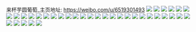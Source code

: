来杯芋圆葡萄_主页地址: https://weibo.com/u/6519301493 
![](https://wx4.sinaimg.cn/mw2000/0077ck85gy1h9e1kb9i30j31ns27pe81.jpg) 
![](https://wx4.sinaimg.cn/mw2000/0077ck85gy1h9e1kdbi4pj32312s0npe.jpg) 
![](https://wx4.sinaimg.cn/mw2000/0077ck85gy1h9e1kgbv47j32c0340qv6.jpg) 
![](https://wx4.sinaimg.cn/mw2000/0077ck85gy1h9bu50frxjj32a61s3kjl.jpg) 
![](https://wx4.sinaimg.cn/mw2000/0077ck85gy1h9bu527hv1j32741sc1ky.jpg) 
![](https://wx4.sinaimg.cn/mw2000/0077ck85gy1h9bu53smn5j32ds1sbe81.jpg) 
![](https://wx4.sinaimg.cn/mw2000/0077ck85gy1h9bu5568m8j31sc2dsb29.jpg) 
![](https://wx4.sinaimg.cn/mw2000/0077ck85gy1h9bu4xy243j31sc2ds7wh.jpg) 
![](https://wx4.sinaimg.cn/mw2000/0077ck85gy1h9bu578qzuj31sc2ds4qq.jpg) 
![](https://wx4.sinaimg.cn/mw2000/0077ck85gy1h9bt2zdjulj31vk2q9hdt.jpg) 
![](https://wx4.sinaimg.cn/mw2000/0077ck85gy1h9bt31g03cj31rv2qt1ky.jpg) 
![](https://wx4.sinaimg.cn/mw2000/0077ck85gy1h9arf2a2bwj31301fzdvx.jpg) 
![](https://wx4.sinaimg.cn/mw2000/0077ck85gy1h9arf3l5xwj31lr2504qp.jpg) 
![](https://wx4.sinaimg.cn/mw2000/0077ck85gy1h9a6kujgurj30u0140tdj.jpg) 
![](https://wx4.sinaimg.cn/mw2000/0077ck85gy1h98elvwo7jj313y1hqh0g.jpg) 
![](https://wx4.sinaimg.cn/mw2000/0077ck85gy1h967fzmz6sj30n00rndiz.jpg) 
![](https://wx4.sinaimg.cn/mw2000/0077ck85gy1h9675lb5pgj30n00rndiz.jpg) 
![](https://wx4.sinaimg.cn/mw2000/0077ck85gy1h95wwg8rx7j31sc2dsx6p.jpg) 
![](https://wx4.sinaimg.cn/mw2000/0077ck85gy1h95wwddjwsj32c035ae82.jpg) 
![](https://wx4.sinaimg.cn/mw2000/0077ck85gy1h95wwbslcyj32c03401ky.jpg) 
![](https://wx4.sinaimg.cn/mw2000/0077ck85gy1h950ua1n85j31sb2dsnpe.jpg) 
![](https://wx4.sinaimg.cn/mw2000/0077ck85gy1h950u86fnmj31sc2ds1kz.jpg) 
![](https://wx4.sinaimg.cn/mw2000/0077ck85gy1h94ouy8o5yj31sc2dsqv6.jpg) 
![](https://wx4.sinaimg.cn/mw2000/0077ck85gy1h94ov0nwsqj31sc2dsx6q.jpg) 
![](https://wx4.sinaimg.cn/mw2000/0077ck85gy1h92dcigudnj31sc2dshdt.jpg) 
![](https://wx4.sinaimg.cn/mw2000/0077ck85gy1h8w5lxinlqj30u4150n9f.jpg) 
![](https://wx4.sinaimg.cn/mw2000/0077ck85gy1h8w5mca0x8j30tu13udmq.jpg) 
![](https://wx4.sinaimg.cn/mw2000/0077ck85gy1h8uwpfxu9pj32c033zkjm.jpg) 
![](https://wx4.sinaimg.cn/mw2000/0077ck85gy1h8uf0fwixlj32c033zkjm.jpg) 
![](https://wx4.sinaimg.cn/mw2000/0077ck85gy1h8uf0ax5x8j32c033znpd.jpg) 
![](https://wx4.sinaimg.cn/mw2000/0077ck85gy1h8uf09p23xj32c033z4qp.jpg) 
![](https://wx4.sinaimg.cn/mw2000/0077ck85gy1h8uf0cb5nnj32c033z7wi.jpg) 
![](https://wx4.sinaimg.cn/mw2000/0077ck85gy1h8uf0opwj4j30mg0ugdrg.jpg) 
![](https://wx4.sinaimg.cn/mw2000/0077ck85gy1h8uf1yg3iuj32c0340qv6.jpg) 
![](https://wx4.sinaimg.cn/mw2000/0077ck85gy1h8u04noun9j32c033zu0x.jpg) 
![](https://wx4.sinaimg.cn/mw2000/0077ck85gy1h8pyaihvq9j31sc2dsb29.jpg) 
